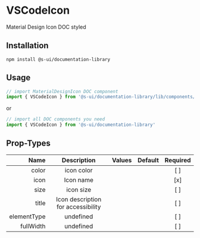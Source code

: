 # VSCodeIcon
Material Design Icon DOC styled

## Installation
`npm install @s-ui/documentation-library`

## Usage

```js
// import MaterialDesignIcon DOC component
import { VSCodeIcon } from '@s-ui/documentation-library/lib/components/MaterialDesignIcon/MaterialDesignIcon.js'
```

or

```js
// import all DOC components you need
import { VSCodeIcon } from '@s-ui/documentation-library'
```

## Prop-Types

| Name | Description | Values  | Default | Required |
| ---: |:---:| ---:| ---: |:---: |
| color | icon color | | |  [ ]  |
| icon | Icon name | | |  [x]  |
| size | icon size | | |  [ ]  |
| title | Icon description for accessibility | | |  [ ]  |
| elementType | undefined | | |  [ ]  |
| fullWidth | undefined | | |  [ ]  |

